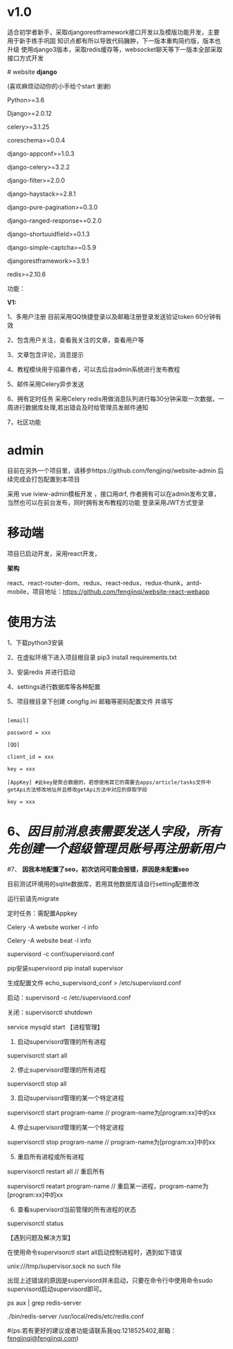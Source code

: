 # v1.0

适合初学者新手，采取djangorestframework接口开发以及模版功能开发，主要用于新手练手巩固
知识点都有所以导致代码臃肿，下一版本重构简约版，版本也升级 使用django3版本，采取redis缓存等，websocket聊天等下一版本全部采取接口方式开发

﻿# website
**django**

(喜欢麻烦动动你的小手给个start 谢谢)

Python>=3.6

Django>=2.0.12


celery>=3.1.25

coreschema>=0.0.4

django-appconf>=1.0.3

django-celery>=3.2.2

django-filter>=2.0.0

django-haystack>=2.8.1

django-pure-pagination>=0.3.0

django-ranged-response==0.2.0

django-shortuuidfield>=0.1.3

django-simple-captcha>=0.5.9

djangorestframework>=3.9.1

redis>=2.10.6



功能：

**V1:**

1、多用户注册 目前采用QQ快捷登录以及邮箱注册登录发送验证token 60分钟有效

2、包含用户关注，查看我关注的文章，查看用户等

3、文章包含评论，消息提示

4、教程模块用于招募作者，可以去后台admin系统进行发布教程

5、邮件采用Celery异步发送

6、拥有定时任务 采用Celery redis用做消息队列进行每30分钟采取一次数据，一周进行数据库处理,若出错会及时给管理员发邮件通知

7，社区功能

# admin
目前在另外一个项目里，请移步https://github.com/fengjinqi/website-admin 后续完成会打包配置到本项目

采用 vue iview-admin模板开发 ，接口用drf, 作者拥有可以在admin发布文章，当然也可以在前台发布，同时拥有发布教程的功能
登录采用JWT方式登录


# 移动端
项目已启动开发，采用react开发，

**架构**

react、react-router-dom、redux、react-redux、redux-thunk，antd-mobile，项目地址：https://github.com/fengjinqi/website-react-webapp

# 使用方法

1、下载python3安装

2、在虚拟环境下进入项目根目录 pip3 install requirements.txt

3、安装redis 并进行启动

4、settings进行数据库等各种配置

5、项目根目录下创建 congfig.ini 邮箱等密码配置文件 并填写
```cython

[email]

password = xxx

[QQ]

client_id = xxx

key = xxx

[AppKey] #此key是聚合数据的，若想使用其它的需要去apps/article/tasks文件中getApi方法修改地址并且修改getApi方法中对应的获取字段

key = xxx
```
# 6、***因目前消息表需要发送人字段，所有先创建一个超级管理员账号再注册新用户***

#7、 **因我本地配置了seo，初次访问可能会报错，原因是未配置seo**

目前测试环境用的sqlite数据库，若用其他数据库请自行setting配置修改

运行前请先migrate

定时任务：需配置Appkey

Celery -A website worker -l info

Celery -A website beat -l info

supervisord -c conf/supervisord.conf

pip安装supervisord
pip install supervisor



生成配置文件
echo_supervisord_conf > /etc/supervisord.conf



启动：supervisord -c /etc/supervisord.conf


关闭：supervisorctl shutdown



service mysqld start
【进程管理】

1. 启动supervisord管理的所有进程

supervisorctl start all

2. 停止supervisord管理的所有进程

supervisorctl stop all

3. 启动supervisord管理的某一个特定进程

supervisorctl start program-name // program-name为[program:xx]中的xx

4.  停止supervisord管理的某一个特定进程 

supervisorctl stop program-name  // program-name为[program:xx]中的xx

5.  重启所有进程或所有进程

supervisorctl restart all  // 重启所有

supervisorctl reatart program-name // 重启某一进程，program-name为[program:xx]中的xx

6. 查看supervisord当前管理的所有进程的状态

supervisorctl status

【遇到问题及解决方案】

在使用命令supervisorctl start all启动控制进程时，遇到如下错误

unix:///tmp/supervisor.sock no such file

出现上述错误的原因是supervisord并未启动，只要在命令行中使用命令sudo supervisord启动supervisord即可。


ps aux | grep redis-server

./bin/redis-server /usr/local/redis/etc/redis.conf

#(ps:若有更好的建议或者功能请联系我qq:1218525402,邮箱：fengjinqi@fengjinqi.com)
